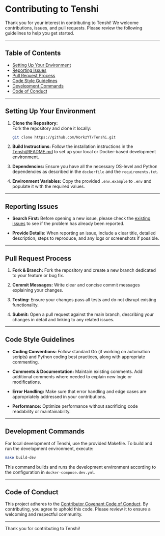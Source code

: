 # Contributing to Tenshi

Thank you for your interest in contributing to Tenshi! We welcome contributions, issues, and pull requests. Please review the following guidelines to help you get started.

---

## Table of Contents

- [Setting Up Your Environment](#setting-up-your-environment)
- [Reporting Issues](#reporting-issues)
- [Pull Request Process](#pull-request-process)
- [Code Style Guidelines](#code-style-guidelines)
- [Development Commands](#development-commands)
- [Code of Conduct](#code-of-conduct)

---

## Setting Up Your Environment

1. **Clone the Repository:**  
   Fork the repository and clone it locally:

   ```bash
   git clone https://github.com/NorkzYT/Tenshi.git
   ```

2. **Build Instructions:**
   Follow the installation instructions in the [Tenshi/README.md](Tenshi/README.md) to set up your local or Docker-based development environment.

3. **Dependencies:**
   Ensure you have all the necessary OS-level and Python dependencies as described in the `dockerfile` and the `requirements.txt`.

4. **Environment Variables:**
   Copy the provided `.env.example` to `.env` and populate it with the required values.

---

## Reporting Issues

- **Search First:**
  Before opening a new issue, please check the [existing issues](https://github.com/NorkzYT/Tenshi/issues) to see if the problem has already been reported.

- **Provide Details:**
  When reporting an issue, include a clear title, detailed description, steps to reproduce, and any logs or screenshots if possible.

---

## Pull Request Process

1. **Fork & Branch:**
   Fork the repository and create a new branch dedicated to your feature or bug fix.

2. **Commit Messages:**
   Write clear and concise commit messages explaining your changes.

3. **Testing:**
   Ensure your changes pass all tests and do not disrupt existing functionality.

4. **Submit:**
   Open a pull request against the main branch, describing your changes in detail and linking to any related issues.

---

## Code Style Guidelines

- **Coding Conventions:**
  Follow standard Go (if working on automation scripts) and Python coding best practices, along with appropriate commenting.

- **Comments & Documentation:**
  Maintain existing comments. Add additional comments where needed to explain new logic or modifications.

- **Error Handling:**
  Make sure that error handling and edge cases are appropriately addressed in your contributions.

- **Performance:**
  Optimize performance without sacrificing code readability or maintainability.

---

## Development Commands

For local development of Tenshi, use the provided Makefile. To build and run the development environment, execute:

```bash
make build-dev
```

This command builds and runs the development environment according to the configuration in `docker-compose.dev.yml`.

---

## Code of Conduct

This project adheres to the [Contributor Covenant Code of Conduct](https://contributor-covenant.org/version/2/1/code_of_conduct/). By contributing, you agree to uphold this code. Please review it to ensure a welcoming and respectful community.

---

Thank you for contributing to Tenshi!
